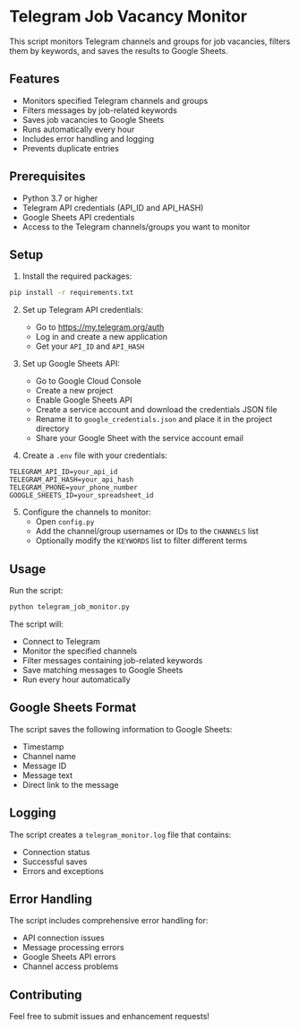# Telegram Job Vacancy Monitor

This script monitors Telegram channels and groups for job vacancies, filters them by keywords, and saves the results to Google Sheets.

## Features

- Monitors specified Telegram channels and groups
- Filters messages by job-related keywords
- Saves job vacancies to Google Sheets
- Runs automatically every hour
- Includes error handling and logging
- Prevents duplicate entries

## Prerequisites

- Python 3.7 or higher
- Telegram API credentials (API_ID and API_HASH)
- Google Sheets API credentials
- Access to the Telegram channels/groups you want to monitor

## Setup

1. Install the required packages:
```bash
pip install -r requirements.txt
```

2. Set up Telegram API credentials:
   - Go to https://my.telegram.org/auth
   - Log in and create a new application
   - Get your `API_ID` and `API_HASH`

3. Set up Google Sheets API:
   - Go to Google Cloud Console
   - Create a new project
   - Enable Google Sheets API
   - Create a service account and download the credentials JSON file
   - Rename it to `google_credentials.json` and place it in the project directory
   - Share your Google Sheet with the service account email

4. Create a `.env` file with your credentials:
```
TELEGRAM_API_ID=your_api_id
TELEGRAM_API_HASH=your_api_hash
TELEGRAM_PHONE=your_phone_number
GOOGLE_SHEETS_ID=your_spreadsheet_id
```

5. Configure the channels to monitor:
   - Open `config.py`
   - Add the channel/group usernames or IDs to the `CHANNELS` list
   - Optionally modify the `KEYWORDS` list to filter different terms

## Usage

Run the script:
```bash
python telegram_job_monitor.py
```

The script will:
- Connect to Telegram
- Monitor the specified channels
- Filter messages containing job-related keywords
- Save matching messages to Google Sheets
- Run every hour automatically

## Google Sheets Format

The script saves the following information to Google Sheets:
- Timestamp
- Channel name
- Message ID
- Message text
- Direct link to the message

## Logging

The script creates a `telegram_monitor.log` file that contains:
- Connection status
- Successful saves
- Errors and exceptions

## Error Handling

The script includes comprehensive error handling for:
- API connection issues
- Message processing errors
- Google Sheets API errors
- Channel access problems

## Contributing

Feel free to submit issues and enhancement requests!
